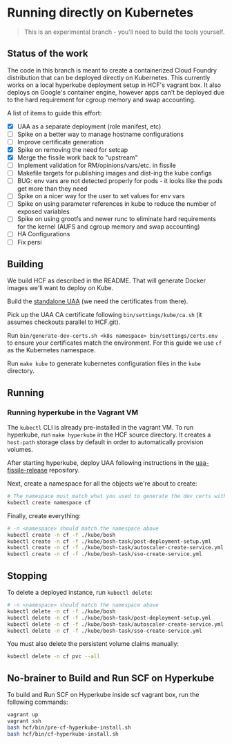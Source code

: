 # Running directly on Kubernetes

> This is an experimental branch - you'll need to build the tools yourself.

## Status of the work

The code in this branch is meant to create a containerized Cloud Foundry
distribution that can be deployed directly on Kubernetes.
This currently works on a local hyperkube deployment setup in HCF's vagrant box.
It also deploys on Google's container engine, however apps can't be deployed due
to the hard requirement for cgroup memory and swap accounting.

A list of items to guide this effort:
- [x] UAA as a separate deployment (role manifest, etc)
- [ ] Spike on a better way to manage hostname configurations
- [ ] Improve certificate generation
- [x] Spike on removing the need for setcap
- [x] Merge the fissile work back to "upstream"
- [ ] Implement validation for RM/opinions/vars/etc. in fissile
- [ ] Makefile targets for publishing images and dist-ing the kube configs
- [ ] BUG: env vars are not detected properly for pods - it looks like the pods get more than they need
- [ ] Spike on a nicer way for the user to set values for env vars
- [ ] Spike on using parameter references in kube to reduce the number of exposed variables
- [ ] Spike on using grootfs and newer runc to eliminate hard requirements for the kernel (AUFS and cgroup memory and swap accounting)
- [ ] HA Configurations
- [ ] Fix persi

## Building

We build HCF as described in the README.
That will generate Docker images we'll want to deploy on Kube.

Build the [standalone UAA](https://github.com/hpcloud/uaa-fissile-release) (we need the certificates from there).

Pick up the UAA CA certificate following `bin/settings/kube/ca.sh` (it assumes checkouts parallel to HCF.git).

Run `bin/generate-dev-certs.sh <k8s namespace> bin/settings/certs.env` to ensure
your certificates match the environment.  For this guide we use `cf` as the
Kubernetes namespace.

Run `make kube` to generate kubernetes configuration files in the `kube`
directory.

## Running

### Running hyperkube in the Vagrant VM

The `kubectl` CLI is already pre-installed in the vagrant VM.  To run hyperkube,
run `make hyperkube` in the HCF source directory.  It creates a `host-path`
storage class by default in order to automatically provision volumes.

After starting hyperkube, deploy UAA following instructions in the
[uaa-fissile-release](https://github.com/hpcloud/uaa-fissile-release) repository.

Next, create a namespace for all the objects we're about to create:

```sh
# The namespace must match what you used to generate the dev certs with
kubectl create namespace cf
```

Finally, create everything:

```sh
# -n <namespace> should match the namespace above
kubectl create -n cf -f ./kube/bosh
kubectl create -n cf -f ./kube/bosh-task/post-deployment-setup.yml
kubectl create -n cf -f ./kube/bosh-task/autoscaler-create-service.yml
kubectl create -n cf -f ./kube/bosh-task/sso-create-service.yml
```

## Stopping

To delete a deployed instance, run `kubectl delete`:
```sh
# -n <namespace> should match the namespace above
kubectl delete -n cf -f ./kube/bosh
kubectl delete -n cf -f ./kube/bosh-task/post-deployment-setup.yml
kubectl delete -n cf -f ./kube/bosh-task/autoscaler-create-service.yml
kubectl delete -n cf -f ./kube/bosh-task/sso-create-service.yml
```
You must also delete the persistent volume claims manually:
```sh
kubectl delete -n cf pvc --all
```

## No-brainer to Build and Run SCF on Hyperkube

To build and Run SCF on Hyperkube inside scf vagrant box, run the following commands:

```sh
vagrant up
vagrant ssh
bash hcf/bin/pre-cf-hyperkube-install.sh
bash hcf/bin/cf-hyperkube-install.sh
```
